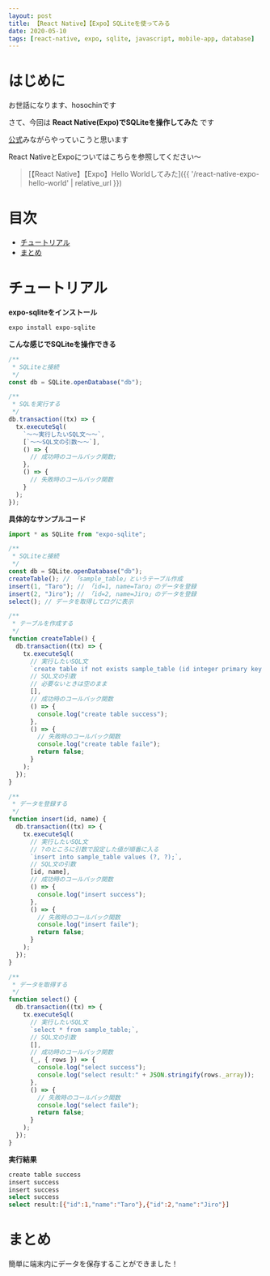 ```yaml
---
layout: post
title: 【React Native】【Expo】SQLiteを使ってみる
date: 2020-05-10
tags: [react-native, expo, sqlite, javascript, mobile-app, database]
---
```


# はじめに

お世話になります、hosochinです

さて、今回は
**React Native(Expo)でSQLiteを操作してみた**
です

[公式](https://docs.expo.io/versions/latest/sdk/sqlite/)みながらやっていこうと思います

React NativeとExpoについてはこちらを参照してください〜

> [【React Native】【Expo】Hello Worldしてみた]({{ '/react-native-expo-hello-world' | relative_url }})

# 目次

- [チュートリアル](#チュートリアル)
- [まとめ](#まとめ)

# チュートリアル

**expo-sqliteをインストール**

```bash
expo install expo-sqlite
```

**こんな感じでSQLiteを操作できる**

```javascript
/**
 * SQLiteと接続
 */
const db = SQLite.openDatabase("db");

/**
 * SQLを実行する
 */
db.transaction((tx) => {
  tx.executeSql(
    `〜〜実行したいSQL文〜〜`,
    [`〜〜SQL文の引数〜〜`],
    () => {
      // 成功時のコールバック関数;
    },
    () => {
      // 失敗時のコールバック関数
    }
  );
});
```

**具体的なサンプルコード**

```javascript
import * as SQLite from "expo-sqlite";

/**
 * SQLiteと接続
 */
const db = SQLite.openDatabase("db");
createTable(); // 「sample_table」というテーブル作成
insert(1, "Taro"); // 「id=1, name=Taro」のデータを登録
insert(2, "Jiro"); // 「id=2, name=Jiro」のデータを登録
select(); // データを取得してログに表示

/**
 * テーブルを作成する
 */
function createTable() {
  db.transaction((tx) => {
    tx.executeSql(
      // 実行したいSQL文
      `create table if not exists sample_table (id integer primary key not null, name text);`,
      // SQL文の引数
      // 必要ないときは空のまま
      [],
      // 成功時のコールバック関数
      () => {
        console.log("create table success");
      },
      () => {
        // 失敗時のコールバック関数
        console.log("create table faile");
        return false;
      }
    );
  });
}

/**
 * データを登録する
 */
function insert(id, name) {
  db.transaction((tx) => {
    tx.executeSql(
      // 実行したいSQL文
      // ?のところに引数で設定した値が順番に入る
      `insert into sample_table values (?, ?);`,
      // SQL文の引数
      [id, name],
      // 成功時のコールバック関数
      () => {
        console.log("insert success");
      },
      () => {
        // 失敗時のコールバック関数
        console.log("insert faile");
        return false;
      }
    );
  });
}

/**
 * データを取得する
 */
function select() {
  db.transaction((tx) => {
    tx.executeSql(
      // 実行したいSQL文
      `select * from sample_table;`,
      // SQL文の引数
      [],
      // 成功時のコールバック関数
      (_, { rows }) => {
        console.log("select success");
        console.log("select result:" + JSON.stringify(rows._array));
      },
      () => {
        // 失敗時のコールバック関数
        console.log("select faile");
        return false;
      }
    );
  });
}
```

**実行結果**

```bash
create table success
insert success
insert success
select success
select result:[{"id":1,"name":"Taro"},{"id":2,"name":"Jiro"}]
```

# まとめ

簡単に端末内にデータを保存することができました！